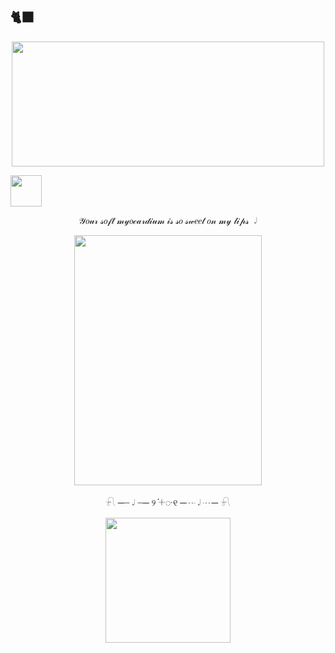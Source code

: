 ## 🐈‍⬛
<p align="center">
      <img width="500" height="200" src="https://psv4.userapi.com/s/v1/d/Iia5-HBHIs2qApeKwOceHbiQRyp1ZUgfRVgE-FnVhW_PeStOf704F6VXPYo9wKL1uewqNz5CYsoekJjA5exfCwvb5r8oiv-eBgbQbgv2m3xZAMlLmcGD5Q/Bez_nazvania25_20250422124729.png">
</p>
<p align="left">
      <img width="50" height="50" src="https://psv4.userapi.com/s/v1/d/V3UK68nSvxz9jnoiOCttY2MVj1T6Q9dC88dftEqm0rvM2vTPSJywBs5jjilt0lafqvdSmODZziRpTbPVaR-qmwb9CLpeqcDO84axTLEYYQjJAb-T4xhxUA/removed_2.png">
</p>
<p align="center">
𝒴𝑜𝓊𝓇 𝓈𝑜𝒻𝓉 𝓂𝓎𝑜𝒸𝒶𝓇𝒹𝒾𝓊𝓂 𝒾𝓈 𝓈𝑜 𝓈𝓌𝑒𝑒𝓉 𝑜𝓃 𝓂𝓎 𝓁𝒾𝓅𝓈  𝆹𝅥 
 </p>     
<p align="center">
      <img width="300" height="400" src="https://psv4.userapi.com/s/v1/d/N60HYC4bqGntd6GN0XnTt0_Nse4m7tNEa3J4UrFkibhfUMyLOZ-xEtDQL6zsTxiolON1ZCU9ULijFc_9p7SBCSvm8ETO6Lk-3WqmfLQ15e1t8gpb5V2ACw/Bez_nazvania22_20250421205336.png">
</p>


<p align="center">
𓍯 ─┈ 𝆹𝅥 ┈─  ୨   ֗𓇬᮫   ୧  ─┈ 𝆹𝅥 ┈─ 𓍯
</p>

<p align="center">
      <img width="200" height="200" src="https://psv4.userapi.com/s/v1/d/dofOiHMiIAFVl-Fu3q1rO4CaoUPf3BUF1FFbEIS_e7iEqlzr92bQulsa6o0dwAqUwM-0LlmkWQ8CLKFNc-Jf-eyH1lHIqHJK59yn9tqt90JkgS3mYn6_xQ/Bez_nazvania24_20250421213809.png">
</p>
